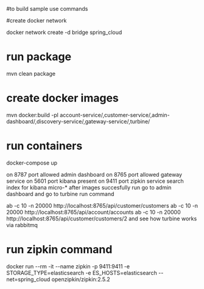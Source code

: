 #to build sample use commands

#create docker network

docker network create -d bridge spring_cloud

# run package
mvn clean package

# create docker images
mvn docker:build -pl account-service/,customer-service/,admin-dashboard/,discovery-service/,gateway-service/,turbine/

# run containers
docker-compose up

on 8787 port allowed admin dashboard
on 8765 port allowed gateway service
on 5601 port kibana present
on 9411 port zipkin service
search index for kibana micro-*
after images succesfully run go to admin dashboard and go to turbine
run command

ab -c 10 -n 20000 http://localhost:8765/api/customer/customers
ab -c 10 -n 20000 http://localhost:8765/api/account/accounts
ab -c 10 -n 20000 http://localhost:8765/api/customer/customers/2
and see how turbine works via rabbitmq

# run zipkin command
docker run --rm -it --name zipkin -p 9411:9411 -e STORAGE_TYPE=elasticsearch -e ES_HOSTS=elasticsearch  --net=spring_cloud openzipkin/zipkin:2.5.2